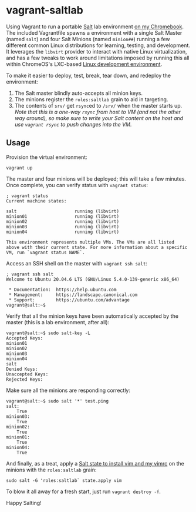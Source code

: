 # vagrant-saltlab

Using Vagrant to run a portable [Salt](https://saltproject.io/) lab environment [on my Chromebook](https://www.virtuallypotato.com/create-vms-chromebook-hashicorp-vagrant/). The included Vagrantfile spawns a environment with a single Salt Master (named `salt`) and four Salt Minions (named `minion##`) running a few different common Linux distributions for learning, testing, and development. It leverages the `libvirt` provider to interact with native Linux virtualization, and has a few tweaks to work around limitations imposed by running this all within ChromeOS's LXC-based [Linux development environment](https://support.google.com/chromebook/answer/9145439).

To make it easier to deploy, test, break, tear down, and redeploy the environment:
1. The Salt master blindly auto-accepts all minion keys.
2. The minions register the `roles:saltlab` grain to aid in targeting.
3. The contents of `srv/` get `rsync`ed to `/srv/` when the master starts up. *Note that this is a one-way `rsync` from host to VM (and not the other way around), so make sure to write your Salt content on the host and use `vagrant rsync` to push changes into the VM.*

## Usage

Provision the virtual environment:
```shell
vagrant up
```

The master and four minions will be deployed; this will take a few minutes. Once complete, you can verify status with `vagrant status`:
```shell
; vagrant status
Current machine states:

salt                      running (libvirt)
minion01                  running (libvirt)
minion02                  running (libvirt)
minion03                  running (libvirt)
minion04                  running (libvirt)

This environment represents multiple VMs. The VMs are all listed
above with their current state. For more information about a specific
VM, run `vagrant status NAME`.
```

Access an SSH shell on the master with `vagrant ssh salt`:
```shell
; vagrant ssh salt
Welcome to Ubuntu 20.04.6 LTS (GNU/Linux 5.4.0-139-generic x86_64)

 * Documentation:  https://help.ubuntu.com
 * Management:     https://landscape.canonical.com
 * Support:        https://ubuntu.com/advantage
vagrant@salt:~$
```

Verify that all the minion keys have been automatically accepted by the master (this is a lab environment, after all):
```shell
vagrant@salt:~$ sudo salt-key -L
Accepted Keys:
minion01
minion02
minion03
minion04
salt
Denied Keys:
Unaccepted Keys:
Rejected Keys:
```

Make sure all the minions are responding correctly:
```shell
vagrant@salt:~$ sudo salt '*' test.ping
salt:
    True
minion03:
    True
minion02:
    True
minion01:
    True
minion04:
    True
```

And finally, as a treat, apply a [Salt state to install vim and my vimrc](srv/salt/vim/init.sls) on the minions with the `roles:saltlab` grain:
```shell
sudo salt -G 'roles:saltlab` state.apply vim
```

To blow it all away for a fresh start, just run `vagrant destroy -f`.

Happy Salting!
